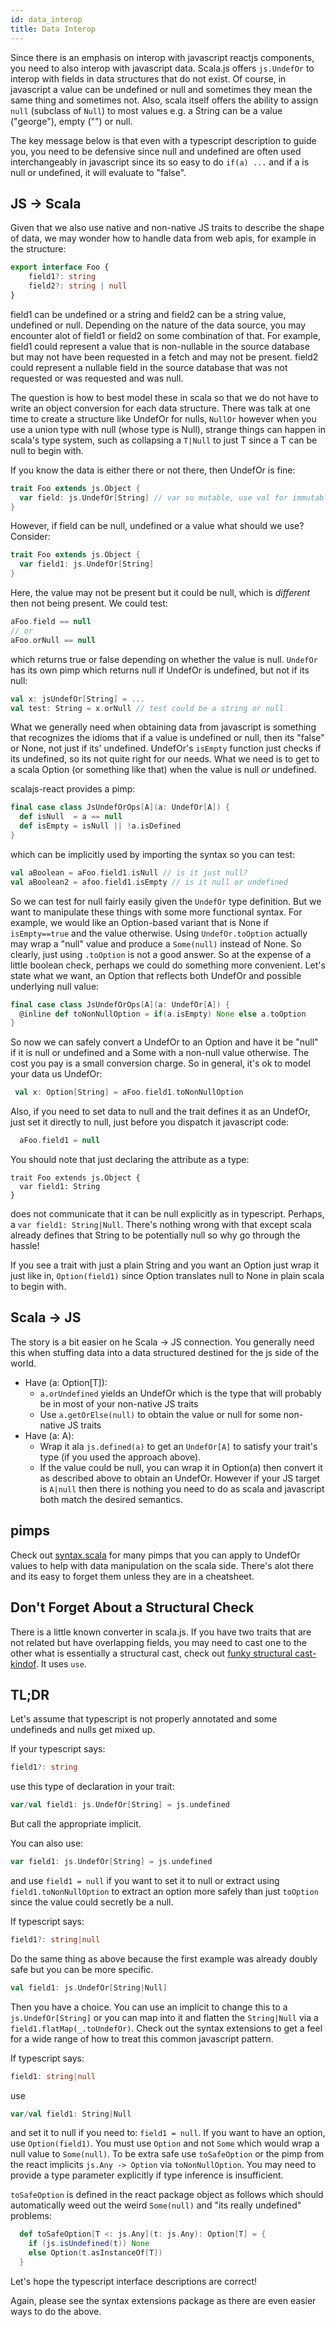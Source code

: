 ```yaml
---
id: data_interop
title: Data Interop
---
```


Since there is an emphasis on interop with javascript reactjs components, you
need to also interop with javascript data. Scala.js offers `js.UndefOr` to
interop with fields in data structures that do not exist. Of course, in
javascript a value can be undefined or null and sometimes they mean the same
thing and sometimes not. Also, scala itself offers the ability to assign `null`
(subclass of `Null`) to most values e.g. a String can be a value ("george"),
empty ("") or null.

The key message below is that even with a typescript description to guide you,
you need to be defensive since null and undefined are often used interchangeably
in javascript since its so easy to do `if(a) ...` and if a is null or undefined,
it will evaluate to "false".

## JS -> Scala
Given that we also use native and non-native JS traits to describe the shape of
data, we may wonder how to handle data from web apis, for example in the
structure:

```typescript
export interface Foo { 
    field1?: string
    field2?: string | null
}
```

field1 can be undefined or a string and field2 can be a string value, undefined
or null. Depending on the nature of the data source, you may encounter alot of
field1 or field2 on some combination of that. For example, field1 could
represent a value that is non-nullable in the source database but may not have
been requested in a fetch and may not be present. field2 could represent a
nullable field in the source database that was not requested or was requested
and was null.

The question is how to best model these in scala so that we do not have to write
an object conversion for each data structure. There was talk at one time to
create a structure like UndefOr for nulls, `NullOr` however when you use a union
type with null (whose type is Null), strange things can happen in scala's type
system, such as collapsing a `T|Null` to just T since a T can be null to begin
with.

If you know the data is either there or not there, then UndefOr is fine:

```scala
trait Foo extends js.Object {
  var field: js.UndefOr[String] // var so mutable, use val for immutable
}
```

However, if field can be null, undefined or a value what should we use? Consider:

```scala
trait Foo extends js.Object {
  var field1: js.UndefOr[String]
}
```

Here, the value may not be present but it could be null, which is *different*
then not being present. We could test:

```scala
aFoo.field == null
// or
aFoo.orNull == null
```

which returns true or false depending on whether the value is null. `UndefOr`
has its own pimp which returns null if UndefOr is undefined, but not if its
null:

```scala
val x: jsUndefOr[String] = ...
val test: String = x.orNull // test could be a string or null
```

What we generally need when obtaining data from javascript is something that
recognizes the idioms that if a value is undefined or null, then its "false" or
None, not just if its' undefined. UndefOr's `isEmpty` function just checks if
its undefined, so its not quite right for our needs. What we need is to get to a
scala Option (or something like that) when the value is null *or* undefined.

scalajs-react provides a pimp:
```scala
final case class JsUndefOrOps[A](a: UndefOr[A]) {
  def isNull  = a == null
  def isEmpty = isNull || !a.isDefined
}
```

which can be implicitly used by importing the syntax so you can test:

```scala
val aBoolean = aFoo.field1.isNull // is it just null?
val aBoolean2 = afoo.field1.isEmpty // is it null or undefined
```

So we can test for null fairly easily given the `UndefOr` type definition. But
we want to manipulate these things with some more functional syntax. For
example, we would like an Option-based variant that is None if `isEmpty==true`
and the value otherwise. Using `UndefOr.toOption` actually may wrap a "null"
value and produce a `Some(null)` instead of None. So clearly, just using
`.toOption` is not a good answer. So at the expense of a little boolean check,
perhaps we could do something more convenient. Let's state what we want, an
Option that reflects both UndefOr and possible underlying null value:

```scala
final case class JsUndefOrOps[A](a: UndefOr[A]) {
  @inline def toNonNullOption = if(a.isEmpty) None else a.toOption
}
```

So now we can safely convert a UndefOr to an Option and have it be "null" if it
is null or undefined and a Some with a non-null value otherwise. The cost you
pay is a small conversion charge. So in general, it's ok to model your data us
UndefOr:

```scala
 val x: Option[String] = aFoo.field1.toNonNullOption
```

Also, if you need to set data to null and the trait defines it as an UndefOr,
just set it directly to null, just before you dispatch it javascript code:

```scala
  aFoo.field1 = null
```

You should note that just declaring the attribute as a type:

```
trait Foo extends js.Object {
  var field1: String
}
```

does not communicate that it can be null explicitly as in typescript. Perhaps, a
`var field1: String|Null`. There's nothing wrong with that except scala already
defines that String to be potentially null so why go through the hassle!

If you see a trait with just a plain String and you want an Option just wrap it
just like in, `Option(field1)` since Option translates null to None in plain
scala to begin with.

## Scala -> JS
The story is a bit easier on he Scala -> JS connection. You generally need this
when stuffing data into a data structured destined for the js side of the world.

* Have (a: Option[T]): 
   * `a.orUndefined` yields an UndefOr which is the type that will probably be
     in most of your non-native JS traits
   * Use `a.getOrElse(null)` to obtain the value or null for some non-native JS traits
* Have (a: A): 
   * Wrap it ala `js.defined(a)` to get an `UndefOr[A]` to satisfy your trait's
     type (if you used the approach above).
   * If the value could be null, you can wrap it in Option(a) then convert it as
     described above to obtain an UndefOr. However if your JS target is `A|null`
     then there is nothing you need to do as scala and javascript both match the
     desired semantics.

## pimps
Check out
[syntax.scala](https://github.com/aappddeevv/scalajs-react/blob/master/scalajs-react-core/src/main/scala/syntax.scala)
for many pimps that you can apply to UndefOr values to help with data
manipulation on the scala side. There's alot there and its easy to forget them
unless they are in a cheatsheet.

## Don't Forget About a Structural Check
There is a little known converter in scala.js. If you have two traits that are
not related but have overlapping fields, you may need to cast one to the other
what is essentially a structural cast, check out [funky structural
cast-kindof](https://www.scala-js.org/api/scalajs-library/latest/#scala.scalajs.js.package@use[A](x:A):scala.scalajs.js.Using[A]). It uses `use`.

## TL;DR
Let's assume that typescript is not properly annotated and some undefineds and nulls get mixed up. 

If your typescript says:
```typescript
field1?: string
```
use this type of declaration in your trait:
```scala
var/val field1: js.UndefOr[String] = js.undefined
```

But call the appropriate implicit.

You can also use:

```scala
var field1: js.UndefOr[String] = js.undefined
```

and use `field1 = null` if you want to set it to null or extract using
`field1.toNonNullOption` to extract an option more safely than just `toOption`
since the value could secretly be a null.

If typescript says:
```typescript
field1?: string|null
```
Do the same thing as above because the first example was already doubly safe but
you can be more specific.

```scala
val field1: js.UndefOr[String|Null]
```

Then you have a choice. You can use an implicit to change this to a `js.UndefOr[String]`
or you can map into it and flatten the `String|Null` via a `field1.flatMap(_.toUndefOr)`.
Check out the syntax extensions to get a feel for a wide range of how to treat this 
common javascript pattern.

If typescript says:

```typescript
field1: string|null
```

use 

```scala
var/val field1: String|Null
```

and set it to null if you need to: `field1 = null`. If you want to have an
option, use `Option(field1)`. You must use `Option` and not `Some` which would
wrap a null value to `Some(null)`. To be extra safe use `toSafeOption` or the
pimp from the react implicits `js.Any -> Option` via `toNonNullOption`. You may
need to provide a type parameter explicitly if type inference is insufficient.

`toSafeOption` is defined in the react package object as follows which should
automatically weed out the weird `Some(null)` and "its really undefined"
problems:

```scala
  def toSafeOption[T <: js.Any](t: js.Any): Option[T] = {
    if (js.isUndefined(t)) None
    else Option(t.asInstanceOf[T])
  }

``` 

Let's hope the typescript interface descriptions are correct!

Again, please see the syntax extensions package as there are even easier
ways to do the above.
